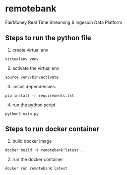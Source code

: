 # remotebank 
FairMoney Real Time Streaming & Ingesion Data Platform

## Steps to run the python file

1. create virtual env

`virtualenv venv`

2. activate the virtual env

`source venv/bin/activate`

3. install dependencies:

`pip install -r requirements.txt`

4. run the python script

`python3 main.py`

## Steps to run docker container

1. build docker image

`docker build -t remotebank:latest .`

2. run the docker container

`docker run remotebank:latest`